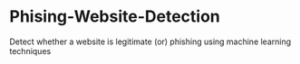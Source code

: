 # Phising-Website-Detection
 Detect whether a website is legitimate (or) phishing using machine learning techniques
